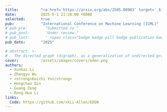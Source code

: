 ```yaml
---
title:          "<a href='https://arxiv.org/abs/2505.00983' target='_blank'>Toward Data-centric Directed Graph Learning: An Entropy-driven Approach</a>"
date:           2025-5-1 21:20:00 +0800
selected:       true
pub:            "International Conference on Machine Learning (ICML)"
# pub_pre:        "Submitted to "
# pub_post:       'Under review.'
# pub_last:       ' <span class="badge badge-pill badge-publication badge-success">Spotlight</span>'
pub_date:       "2025"

# abstract: >-
#   The directed graph (digraph), as a generalization of undirected graphs, exhibits superior representation capability in modeling complex topology systems and has garnered considerable attention in recent years. Despite the notable efforts made by existing DiGraph Neural Networks (DiGNNs) to leverage directed edges, they still fail to comprehensively delve into the abundant data knowledge concealed in the digraphs. This data-level limitation results in model-level sub-optimal predictive performance and underscores the necessity of further exploring the potential correlations between the directed edges (topology) and node profiles (feature and labels) from a data-centric perspective, thereby empowering model-centric neural networks with stronger encoding capabilities.In this paper, we propose \textbf{E}ntropy-driven \textbf{D}igraph knowl\textbf{E}dge distillatio\textbf{N} (EDEN), which can serve as a data-centric digraph learning paradigm or a model-agnostic hot-and-plug data-centric Knowledge Distillation (KD) module. The core idea is to achieve data-centric ML, guided by our proposed hierarchical encoding theory for structured data. Specifically, EDEN first utilizes directed structural measurements from a topology perspective to construct a coarse-grained Hierarchical Knowledge Tree (HKT). Subsequently, EDEN quantifies the mutual information of node profiles to refine knowledge flow in the HKT, enabling data-centric KD supervision within model training. As a general framework, EDEN can also naturally extend to undirected scenarios and demonstrate satisfactory performance. In our experiments, EDEN has been widely evaluated on 14 (di)graph datasets (homophily and heterophily) and across 4 downstream tasks. The results demonstrate that EDEN attains SOTA performance and exhibits strong improvement for prevalent (Di)GNNs.
cover:          /assets/images/covers/eden.png
authors:
  - Xunkai Li
  - Zhengyu Wu
  - <strong>Kaichi Yu</strong>
  - Hongchao Qin
  - Guang Zeng
  - Rong-Hua Li
links:
  Code: https://github.com/xkLi-Allen/EDEN
---
```

